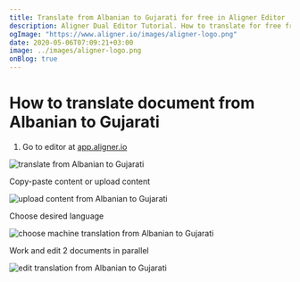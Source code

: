 ```yaml
---
title: Translate from Albanian to Gujarati for free in Aligner Editor
description: Aligner Dual Editor Tutorial. How to translate for free from Albanian to Gujarati. Aligner is multilingual document management platform. 
ogImage: "https://www.aligner.io/images/aligner-logo.png"
date: 2020-05-06T07:09:21+03:00
image: ../images/aligner-logo.png
onBlog: true
---
```


# How to translate document from Albanian to Gujarati

1. Go to editor at [app.aligner.io](https://app.aligner.io "Aligner App web page")

![translate from Albanian to Gujarati](../aligner-blank-editor.png "translate from Albanian to Gujarati")

Copy-paste content or upload content

![upload content from Albanian to Gujarati](../aligner-uploaded-document.png "upload content from Albanian to Gujarati")

Choose desired language

![choose machine translation from Albanian to Gujarati](../aligner-language-dropdown.png "choose machine translation from Albanian to Gujarati")

Work and edit 2 documents in parallel

![edit translation from Albanian to Gujarati](../aligner-double-sitded-editor.png "edit translation from Albanian to Gujarati")

